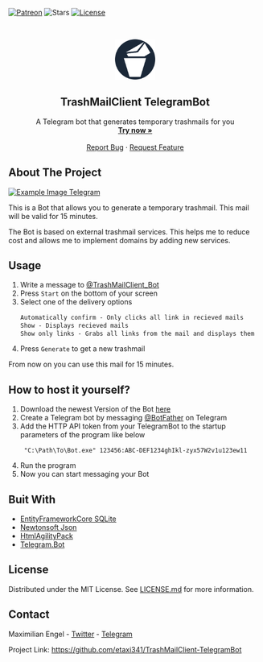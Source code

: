 [![Patreon](https://img.shields.io/badge/Patreon-donate-green?style=for-the-badge)](https://www.patreon.com/etaxi341)
![Stars](https://img.shields.io/github/stars/etaxi341/TrashMailClient-TelegramBot?style=for-the-badge)
[![License](https://img.shields.io/github/license/etaxi341/TrashMailClient-TelegramBot?style=for-the-badge)](https://github.com/etaxi341/TrashMailClient-TelegramBot/blob/master/LICENSE.md)

<br />
<p align="center">
  <a href="https://github.com/etaxi341/TrashMailClient-TelegramBot">
    <img src="images/logo.png" alt="Logo" width="80" height="80">
  </a>

  <h2 align="center">TrashMailClient TelegramBot</h2>

  <p align="center">
    A Telegram bot that generates temporary trashmails for you
    <br />
    <a href="https://t.me/TrashMailClient_Bot/"><strong>Try now »</strong></a>
    <br />
    <br />
    <a href="https://github.com/etaxi341/TrashMailClient-TelegramBot/issues">Report Bug</a>
    ·
    <a href="https://github.com/etaxi341/TrashMailClient-TelegramBot/issues">Request Feature</a>
  </p>
</p>

## About The Project

[![Example Image Telegram](images/example.gif)](https://t.me/TrashMailClient_Bot/)

This is a Bot that allows you to generate a temporary trashmail. This mail will be valid for 15 minutes.

The Bot is based on external trashmail services. This helps me to reduce cost and allows me to implement domains by adding new services.



## Usage

1. Write a message to [@TrashMailClient_Bot](https://t.me/TrashMailClient_Bot/)
2. Press ```Start``` on the bottom of your screen
3. Select one of the delivery options
    ```
    Automatically confirm - Only clicks all link in recieved mails
    Show - Displays recieved mails
    Show only links - Grabs all links from the mail and displays them
    ```
4. Press ```Generate``` to get a new trashmail

From now on you can use this mail for 15 minutes.



## How to host it yourself?
1. Download the newest Version of the Bot [here](https://github.com/etaxi341/TrashMailClient-TelegramBot/releases)
2. Create a Telegram bot by messaging [@BotFather](https://t.me/BotFather/) on Telegram
3. Add the HTTP API token from your TelegramBot to the startup parameters of the program like below
   ```
    "C:\Path\To\Bot.exe" 123456:ABC-DEF1234ghIkl-zyx57W2v1u123ew11
   ```
4. Run the program
5. Now you can start messaging your Bot



## Buit With
- [EntityFrameworkCore SQLite](https://github.com/dotnet/efcore)
- [Newtonsoft Json](https://github.com/JamesNK/Newtonsoft.Json)
- [HtmlAgilityPack](https://github.com/zzzprojects/html-agility-pack)
- [Telegram.Bot](https://github.com/TelegramBots/Telegram.Bot)



## License
Distributed under the MIT License. See [LICENSE.md](https://github.com/etaxi341/TrashMailClient-TelegramBot/blob/master/LICENSE.md) for more information.



## Contact
Maximilian Engel - [Twitter](https://twitter.com/etaxi341) - [Telegram](https://t.me/etaxi341/)

Project Link: https://github.com/etaxi341/TrashMailClient-TelegramBot
